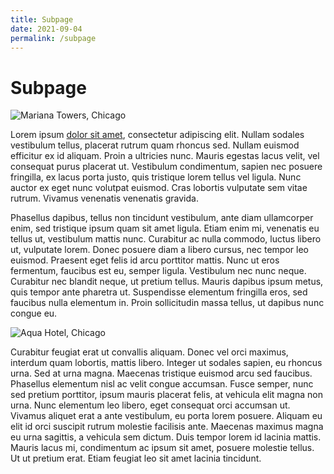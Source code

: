 ```yaml
---
title: Subpage
date: 2021-09-04
permalink: /subpage
---
```


# Subpage

![Mariana Towers, Chicago](https://images.unsplash.com/photo-1447944549101-9e1e342b8a76?ixid=MnwxMjA3fDB8MHxwaG90by1wYWdlfHx8fGVufDB8fHx8&ixlib=rb-1.2.1&auto=format&fit=crop&w=2000&q=80)

Lorem ipsum [dolor sit amet](https://www.architecture.org/), consectetur adipiscing elit. Nullam sodales vestibulum tellus, placerat rutrum quam rhoncus sed. Nullam euismod efficitur ex id aliquam. Proin a ultricies nunc. Mauris egestas lacus velit, vel consequat purus placerat ut. Vestibulum condimentum, sapien nec posuere fringilla, ex lacus porta justo, quis tristique lorem tellus vel ligula. Nunc auctor ex eget nunc volutpat euismod. Cras lobortis vulputate sem vitae rutrum. Vivamus venenatis venenatis gravida.

Phasellus dapibus, tellus non tincidunt vestibulum, ante diam ullamcorper enim, sed tristique ipsum quam sit amet ligula. Etiam enim mi, venenatis eu tellus ut, vestibulum mattis nunc. Curabitur ac nulla commodo, luctus libero ut, vulputate lorem. Donec posuere diam a libero cursus, nec tempor leo euismod. Praesent eget felis id arcu porttitor mattis. Nunc ut eros fermentum, faucibus est eu, semper ligula. Vestibulum nec nunc neque. Curabitur nec blandit neque, ut pretium tellus. Mauris dapibus ipsum metus, quis tempor ante pharetra ut. Suspendisse elementum fringilla eros, sed faucibus nulla elementum in. Proin sollicitudin massa tellus, ut dapibus nunc congue eu.

![Aqua Hotel, Chicago](https://images.unsplash.com/photo-1463130456064-77fda7f96d6b?ixlib=rb-1.2.1&ixid=MnwxMjA3fDB8MHxwaG90by1wYWdlfHx8fGVufDB8fHx8&auto=format&fit=crop&w=1050&q=80)

Curabitur feugiat erat ut convallis aliquam. Donec vel orci maximus, interdum quam lobortis, mattis libero. Integer ut sodales sapien, eu rhoncus urna. Sed at urna magna. Maecenas tristique euismod arcu sed faucibus. Phasellus elementum nisl ac velit congue accumsan. Fusce semper, nunc sed pretium porttitor, ipsum mauris placerat felis, at vehicula elit magna non urna. Nunc elementum leo libero, eget consequat orci accumsan ut. Vivamus aliquet erat a ante vestibulum, eu porta lorem posuere. Aliquam eu elit id orci suscipit rutrum molestie facilisis ante. Maecenas maximus magna eu urna sagittis, a vehicula sem dictum. Duis tempor lorem id lacinia mattis. Mauris lacus mi, condimentum ac ipsum sit amet, posuere molestie tellus. Ut ut pretium erat. Etiam feugiat leo sit amet lacinia tincidunt.
